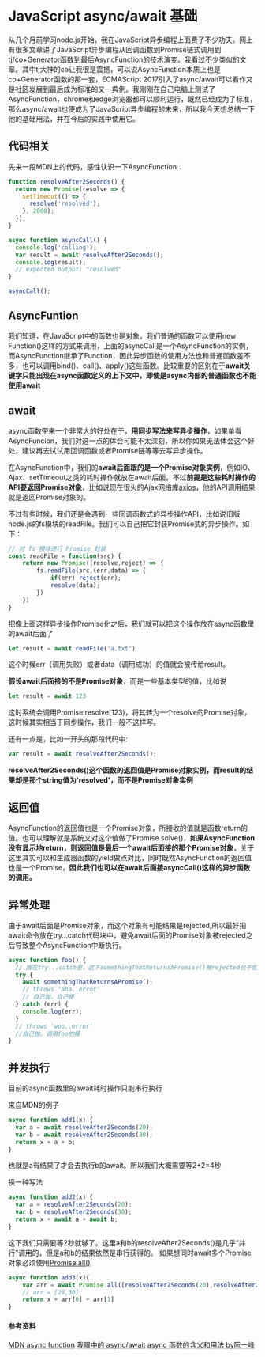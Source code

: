 # JavaScript async/await 基础

从几个月前学习node.js开始，我在JavaScript异步编程上面费了不少功夫。网上有很多文章讲了JavaScript异步编程从回调函数到Promise链式调用到tj/co+Generator函数到最后AsyncFunction的技术演变。我看过不少类似的文章。其中tj大神的co让我很是震撼，可以说AsyncFunction本质上也是co+Generator函数的那一套，ECMAScript 2017引入了async/await可以看作又是社区发展到最后成为标准的又一典例。我刚刚在自己电脑上测试了AsyncFunction，chrome和edge浏览器都可以顺利运行，既然已经成为了标准，那么async/await也便成为了JavaScript异步编程的未来，所以我今天想总结一下他的基础用法，并在今后的实践中使用它。

## 代码相关

先来一段MDN上的代码，感性认识一下AsyncFunction：
```js
function resolveAfter2Seconds() {
  return new Promise(resolve => {
    setTimeout(() => {
      resolve('resolved');
    }, 2000);
  });
}

async function asyncCall() {
  console.log('calling');
  var result = await resolveAfter2Seconds();
  console.log(result);
  // expected output: "resolved"
}

asyncCall();
```
## AsyncFuntion

我们知道，在JavaScript中的函数也是对象，我们普通的函数可以使用new Function()这样的方式来调用，上面的asyncCall是一个AsyncFunction的实例，而AsyncFunction继承了Function，因此异步函数的使用方法也和普通函数差不多，也可以调用bind()、call()、apply()这些函数。比较重要的区别在于**await关键字只能出现在async函数定义的上下文中，即使是async内部的普通函数也不能使用await**

## await

async函数带来一个非常大的好处在于，**用同步写法来写异步操作**，如果单看AsyncFuncion，我们对这一点的体会可能不太深刻，所以你如果无法体会这个好处，建议再去试试用回调函数或者Promise链等等去写异步操作。

在AsyncFunction中，我们的**await后面跟的是一个Promise对象实例**，例如IO、Ajax、setTimeout之类的耗时操作就放在await后面。不过**前提是这些耗时操作的API要返回Promise对象**，比如说现在很火的Ajax网络库[axios](https://github.com/axios/axios)，他的API调用结果就是返回Promise对象的。

不过有些时候，我们还是会遇到一些回调函数式的异步操作API，比如说旧版node.js的fs模块的readFile。我们可以自己把它封装Promise式的异步操作。如下：
```js
// 对 fs 模块进行 Promise 封装
const readFile = function(src) {
    return new Promise((resolve,reject) => {
        fs.readFile(src,(err,data) => {
            if(err) reject(err);
            resolve(data);
        })
    })
}
```
把像上面这样异步操作Promise化之后，我们就可以把这个操作放在async函数里的await后面了
```js
let result = await readFile('a.txt')
```
这个时候err（调用失败）或者data（调用成功）的值就会被传给result。

**假设await后面接的不是Promise对象**，而是一些基本类型的值，比如说
```js
let result = await 123
```
这时系统会调用Promise.resolve(123)，将其转为一个resolve的Promise对象，这时候其实相当于同步操作，我们一般不这样写。

还有一点是，比如一开头的那段代码中:

```js
var result = await resolveAfter2Seconds();
```
**resolveAfter2Seconds()这个函数的返回值是Promise对象实例，而result的结果却是那个string值为'resolved'，而不是Promise对象实例**

## 返回值

AsyncFunction的返回值也是一个Promise对象，所接收的值就是函数return的值。也可以理解就是系统又对这个值做了Promise.solve()，**如果AsyncFunction没有显示地return，则返回值是最后一个await后面接的那个Promise对象**，关于这里其实可以和生成器函数的yield做点对比，同时既然AsyncFunction的返回值也是一个Promise，**因此我们也可以在await后面接asyncCall()这样的异步函数的调用。**

## 异常处理

由于await后面是Promise对象，而这个对象有可能结果是rejected,所以最好把await命令放在try...catch代码块中，避免await后面的Promise对象被rejected之后导致整个AsyncFunction中断执行。
```js
async function foo() {
  // 放在try...catch里，这下somethingThatReturnsAPromise()被rejected也不怕了
  try {
    await somethingThatReturnsAPromise();
    // throws 'aha..error'  
    // 自己抛，自己接
  } catch (err) {
    console.log(err);
  }
  // throws 'woo..error'  
  //自己抛，调用foo的接
}
```

## 并发执行

目前的async函数里的await耗时操作只能串行执行

来自MDN的例子
```js
async function add1(x) { 
  var a = await resolveAfter2Seconds(20); 
  var b = await resolveAfter2Seconds(30); 
  return x + a + b; 
}
```
也就是a有结果了才会去执行b的await。所以我们大概需要等2+2=4秒

换一种写法
```js
async function add2(x) {
  var a = resolveAfter2Seconds(20);
  var b = resolveAfter2Seconds(30);
  return x + await a + await b;
}
```
这下我们只需要等2秒就够了。这里a和b的resolveAfter2Seconds()是几乎“并行”调用的，但是a和b的结果依然是串行获得的。
如果想同时await多个Promise对象必须使用[Promise.all()](https://developer.mozilla.org/zh-CN/docs/Web/JavaScript/Reference/Global_Objects/Promise/all)
```js
async function add3(x){
    var arr = await Promise.all([resolveAfter2Seconds(20),resolveAfter2Seconds(30)])
    // arr = [20,30]
    return x + arr[0] + arr[1]
}
```

####  参考资料

[MDN async function](https://developer.mozilla.org/zh-CN/docs/Web/JavaScript/Reference/Statements/async_function)
[我眼中的 async/await](https://zhuanlan.zhihu.com/p/33932184)
[async 函数的含义和用法 by阮一峰](http://www.ruanyifeng.com/blog/2015/05/async.html)
